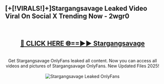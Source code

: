 <h2>[+[!VIRALS!]+]Stargangsavage Leaked Video Viral On Social X Trending Now - 2wgr0</h2>
<br>
<div align="center">
<h2><a href="https://libra.edu.pl?Stargangsavage" rel="nofollow">🔴 CLICK HERE 🌐==►► Stargangsavage</a></h2>
<br>
Get Stargangsavage OnlyFans leaked all content. Now you can access all videos and pictures of Stargangsavage OnlyFans. New Updated Files 2025!
<br>
<br>
<a href="https://libra.edu.pl?Stargangsavage" rel="nofollow" data-target="animated-image.originalLink"><img src="https://i.ibb.co.com/WyWwxjT/player-gif2.gif" alt="Stargangsavage Leaked OnlyFans" style="max-width: 100%; display: inline-block;" data-target="animated-image.originalImage"></a>
</div>
<br>